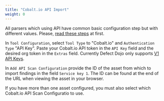```yaml
---
title: "Cobalt.io API Import"
weight: 0
---
```

All parsers which using API have common basic configuration step but with different values. Please, [read these steps](../) at first.

In `Tool Configuration`, select `Tool Type` to "Cobalt.io" and `Authentication Type` "API Key".
Paste your Cobalt.io API token in the `API Key` field and the desired org token in the `Extras` field.
Currently Defect Dojo only supports [V1 API Keys](https://github.com/DefectDojo/django-DefectDojo/issues/12572).

In `Add API Scan Configuration` provide the ID
of the asset from which to import findings in the field `Service key 1`.
The ID can be found at the end of the URL when viewing the asset in your browser.

If you have more than one asset configured, you
must also select which Cobalt.io API Scan Configuratio to use.